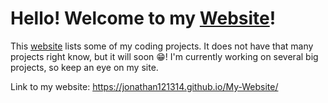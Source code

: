 # Hello! Welcome to my [Website](https://jonathan121314.github.io/My-Website/)!

This [website](https://jonathan121314.github.io/My-Website/) lists some of my coding projects. It does not have that many projects right know, but it will soon 😁! I'm currently working on several big projects, so keep an eye on my site.

Link to my website: <https://jonathan121314.github.io/My-Website/>
